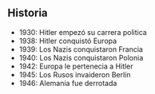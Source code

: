 ## Historia

- 1930: Hitler empezó su carrera politica
- 1938: Hitler conquistó Europa
- 1939: Los Nazis conquistaron Francia
- 1940: Los Nazis conquistaron Polonia
- 1942: Europa le pertenecia a Hitler
- 1945: Los Rusos invaideron Berlín
- 1946: Alemania fue derrotada
